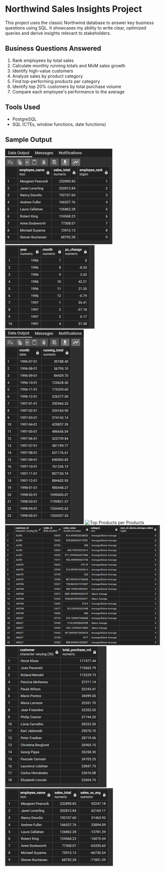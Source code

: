 # Northwind Sales Insights Project

This project uses the classic Northwind database to answer key business questions using SQL. It showcases my ability to write clear, optimized queries and derive insights relevant to stakeholders.

## Business Questions Answered

1. Rank employees by total sales
2. Calculate monthly running totals and MoM sales growth
3. Identify high-value customers
4. Analyze sales by product category
5. Find top-performing products per category
6. Identify top 20% customers by total purchase volume
7. Compare each employee's performance to the average

## Tools Used
- PostgreSQL
- SQL (CTEs, window functions, date functions)

## Sample Output
![Employee Ranking](screenshots/ranking_employee_sales_performance.png)
![Month on Month Sales](screenshots/mom_sales_growth.png)
![Monthly Sales Running Total](screenshots/running_total_monthly_sales.png)
![Top Products per Products](screenshots/top_products_per_country.png)
![Sales Proportion by Country](screenshots/percentage_sales_each_country.png)
![Top 20% Customers](screenshots/top_20_pc_customers_sales_vol.png)
![Employee Sales Performance vs Average](screenshots/employee_sales_vs_average.png)
